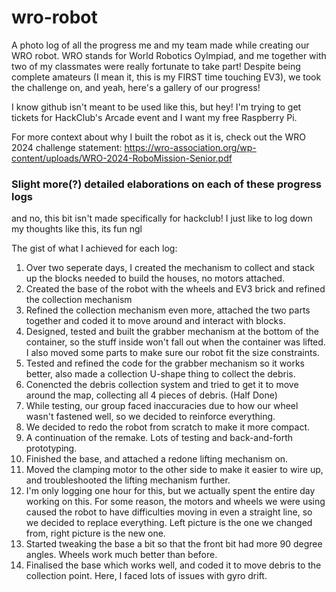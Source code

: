 # wro-robot
A photo log of all the progress me and my team made while creating our WRO robot.
WRO stands for World Robotics Oylmpiad, and me together with two of my classmates were really fortunate to take part! Despite being complete amateurs (I mean it, this is my FIRST time touching EV3), we took the challenge on, and yeah, here's a gallery of our progress!

I know github isn't meant to be used like this, but hey! I'm trying to get tickets for HackClub's Arcade event and I want my free Raspberry Pi.

For more context about why I built the robot as it is, check out the WRO 2024 challenge statement: https://wro-association.org/wp-content/uploads/WRO-2024-RoboMission-Senior.pdf

### Slight more(?) detailed elaborations on each of these progress logs
and no, this bit isn't made specifically for hackclub! I just like to log down my thoughts like this, its fun ngl

The gist of what I achieved for each log:
1. Over two seperate days, I created the mechanism to collect and stack up the blocks needed to build the houses, no motors attached.
2. Created the base of the robot with the wheels and EV3 brick and refined the collection mechanism
3. Refined the collection mechanism even more, attached the two parts together and coded it to move around and interact with blocks.
4. Designed, tested and built the grabber mechanism at the bottom of the container, so the stuff inside won't fall out when the container was lifted. I also moved some parts to make sure our robot fit the size constraints.
5. Tested and refined the code for the grabber mechanism so it works better, also made a collection U-shape thing to collect the debris.
6. Conencted the debris collection system and tried to get it to move around the map, collecting all 4 pieces of debris. (Half Done)
7. While testing, our group faced inaccuracies due to how our wheel wasn't fastened well, so we decided to reinforce everything.
8. We decided to redo the robot from scratch to make it more compact.
9. A continuation of the remake. Lots of testing and back-and-forth prototyping.
10. Finished the base, and attached a redone lifting mechanism on.
11. Moved the clamping motor to the other side to make it easier to wire up, and troubleshooted the lifting mechanism further.
12. I'm only logging one hour for this, but we actually spent the entire day working on this. For some reason, the motors and wheels we were using caused the robot to have difficulties moving in even a straight line, so we decided to replace everything. Left picture is the one we changed from, right picture is the new one.
13. Started tweaking the base a bit so that the front bit had more 90 degree angles. Wheels work much better than before.
14. Finalised the base which works well, and coded it to move debris to the collection point. Here, I faced lots of issues with gyro drift.